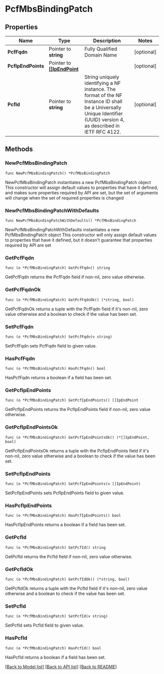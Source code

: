 # PcfMbsBindingPatch

## Properties

Name | Type | Description | Notes
------------ | ------------- | ------------- | -------------
**PcfFqdn** | Pointer to **string** | Fully Qualified Domain Name | [optional] 
**PcfIpEndPoints** | Pointer to [**[]IpEndPoint**](IpEndPoint.md) |  | [optional] 
**PcfId** | Pointer to **string** | String uniquely identifying a NF instance. The format of the NF Instance ID shall be a  Universally Unique Identifier (UUID) version 4, as described in IETF RFC 4122.   | [optional] 

## Methods

### NewPcfMbsBindingPatch

`func NewPcfMbsBindingPatch() *PcfMbsBindingPatch`

NewPcfMbsBindingPatch instantiates a new PcfMbsBindingPatch object
This constructor will assign default values to properties that have it defined,
and makes sure properties required by API are set, but the set of arguments
will change when the set of required properties is changed

### NewPcfMbsBindingPatchWithDefaults

`func NewPcfMbsBindingPatchWithDefaults() *PcfMbsBindingPatch`

NewPcfMbsBindingPatchWithDefaults instantiates a new PcfMbsBindingPatch object
This constructor will only assign default values to properties that have it defined,
but it doesn't guarantee that properties required by API are set

### GetPcfFqdn

`func (o *PcfMbsBindingPatch) GetPcfFqdn() string`

GetPcfFqdn returns the PcfFqdn field if non-nil, zero value otherwise.

### GetPcfFqdnOk

`func (o *PcfMbsBindingPatch) GetPcfFqdnOk() (*string, bool)`

GetPcfFqdnOk returns a tuple with the PcfFqdn field if it's non-nil, zero value otherwise
and a boolean to check if the value has been set.

### SetPcfFqdn

`func (o *PcfMbsBindingPatch) SetPcfFqdn(v string)`

SetPcfFqdn sets PcfFqdn field to given value.

### HasPcfFqdn

`func (o *PcfMbsBindingPatch) HasPcfFqdn() bool`

HasPcfFqdn returns a boolean if a field has been set.

### GetPcfIpEndPoints

`func (o *PcfMbsBindingPatch) GetPcfIpEndPoints() []IpEndPoint`

GetPcfIpEndPoints returns the PcfIpEndPoints field if non-nil, zero value otherwise.

### GetPcfIpEndPointsOk

`func (o *PcfMbsBindingPatch) GetPcfIpEndPointsOk() (*[]IpEndPoint, bool)`

GetPcfIpEndPointsOk returns a tuple with the PcfIpEndPoints field if it's non-nil, zero value otherwise
and a boolean to check if the value has been set.

### SetPcfIpEndPoints

`func (o *PcfMbsBindingPatch) SetPcfIpEndPoints(v []IpEndPoint)`

SetPcfIpEndPoints sets PcfIpEndPoints field to given value.

### HasPcfIpEndPoints

`func (o *PcfMbsBindingPatch) HasPcfIpEndPoints() bool`

HasPcfIpEndPoints returns a boolean if a field has been set.

### GetPcfId

`func (o *PcfMbsBindingPatch) GetPcfId() string`

GetPcfId returns the PcfId field if non-nil, zero value otherwise.

### GetPcfIdOk

`func (o *PcfMbsBindingPatch) GetPcfIdOk() (*string, bool)`

GetPcfIdOk returns a tuple with the PcfId field if it's non-nil, zero value otherwise
and a boolean to check if the value has been set.

### SetPcfId

`func (o *PcfMbsBindingPatch) SetPcfId(v string)`

SetPcfId sets PcfId field to given value.

### HasPcfId

`func (o *PcfMbsBindingPatch) HasPcfId() bool`

HasPcfId returns a boolean if a field has been set.


[[Back to Model list]](../README.md#documentation-for-models) [[Back to API list]](../README.md#documentation-for-api-endpoints) [[Back to README]](../README.md)



